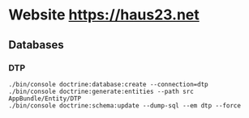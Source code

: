 # Website https://haus23.net

## Databases

### DTP

    ./bin/console doctrine:database:create --connection=dtp
    ./bin/console doctrine:generate:entities --path src AppBundle/Entity/DTP
    ./bin/console doctrine:schema:update --dump-sql --em dtp --force

